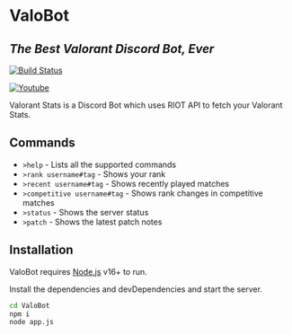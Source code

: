 # ValoBot
## _The Best Valorant Discord Bot, Ever_

[![Build Status](https://travis-ci.org/joemccann/dillinger.svg?branch=master)](https://discord.com/api/oauth2/authorize?client_id=876016856555728906&permissions=259846040640&scope=bot)

[![Youtube](https://cliply.co/wp-content/uploads/2019/04/371903520_SOCIAL_ICONS_YOUTUBE.png)](https://youtu.be/bJr5KiiF_9w)

Valorant Stats is a Discord Bot which uses RIOT API to fetch your Valorant Stats.


## Commands

- `>help` - Lists all the supported commands 
- `>rank username#tag` - Shows your rank
- `>recent username#tag` - Shows recently played matches
- `>competitive username#tag` - Shows rank changes in competitive matches
- `>status`  - Shows the server status
- `>patch` - Shows the latest patch notes


## Installation

ValoBot requires [Node.js](https://nodejs.org/) v16+ to run.

Install the dependencies and devDependencies and start the server.

```sh
cd ValoBot
npm i
node app.js
```
